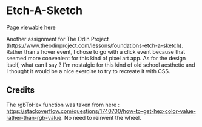 # Etch-A-Sketch

<a href="https://luxsolace.github.io/etch-a-sketch/" target="_blank">Page viewable here</a>

Another assignment for The Odin Project (https://www.theodinproject.com/lessons/foundations-etch-a-sketch). Rather than a hover event, I chose to go with a click event because that seemed more convenient for this kind of pixel art app. As for the design itself, what can I say ? I'm nostalgic for this kind of old school aesthetic and I thought it would be a nice exercise to try to recreate it with CSS.

## Credits

The rgbToHex function was taken from here : https://stackoverflow.com/questions/1740700/how-to-get-hex-color-value-rather-than-rgb-value. No need to reinvent the wheel.
